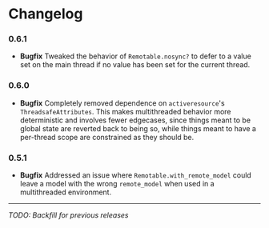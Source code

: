 # Changelog

### 0.6.1
* **Bugfix** Tweaked the behavior of `Remotable.nosync?` to defer to a value set on the main thread if no value has been set for the current thread.

### 0.6.0
* **Bugfix** Completely removed dependence on `activeresource`'s `ThreadsafeAttributes`. This makes multithreaded behavior more deterministic and involves fewer edgecases, since things meant to be global state are reverted back to being so, while things meant to have a per-thread scope are constrained as they should be.

### 0.5.1
* **Bugfix** Addressed an issue where `Remotable.with_remote_model` could leave a model with the wrong `remote_model` when used in a multithreaded environment.

***

_TODO: Backfill for previous releases_
